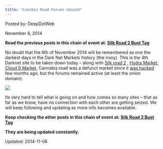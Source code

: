 ```yaml
---
title: "Cannbis Road Forums Seized"
---
```


Posted by: DeepDotWeb

<span>November 6, 2014</span>

<p><strong>Read the previous posts in this chain of event at: <a href="tag/silkroad2bust/">Silk Road 2 Bust Tag</a></strong></p>
<p>No doubt that the 6th of November 2014 will be remembered as one the darkest days in the Dark Net Markets history (the irony)  This is the 4th Darknet site to be taken down today &#8211; along with <a href="https://g-i-r.github.io/deepdotweb/2014/11/06/silk-road-2-seized/">Silk road 2</a> , <a href="https://g-i-r.github.io/deepdotweb/2014/11/06/multiple-market-takedown-hydra-marketplace-seized/">Hydra Market, Cloud 9 Market</a>, Cannabis road was a defunct market since it <a href="https://g-i-r.github.io/deepdotweb/2014/08/25/cannabis-road-hacked-100000-in-btc-gone/">was hacked</a> few months ago, but the forums remained active (at least the onion domain):</p>
<img src="https://G-I-R.github.io/deepdotweb/imgs/2014/11/cannabisRoad1.png" />

<p>Its very hard to tell what is going on and how comes so many sites &#8211; that as far as we know, have no connection with each other are getting seized. We will keep following and updating as more info becomes available.</p>
<p><strong>Keep checking the other posts in this chain of event at: <a href="tag/silkroad2bust/">Silk Road 2 Bust Tag </a></strong></p>
<p><strong>They are being updated constantly.</strong></p>

Updated: 2014-11-06
    
